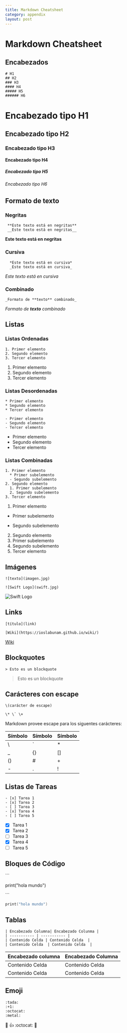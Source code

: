 ```yaml
---
title: Markdown Cheatsheet
category: appendix
layout: post
---
```


# Markdown Cheatsheet

## Encabezados

```
# H1
## H2
### H3
#### H4
##### H5
###### H6
```

# Encabezado tipo H1
## Encabezado tipo  H2
### Encabezado tipo  H3
####  Encabezado tipo H4
#####  Encabezado tipo H5
######  Encabezado tipo H6

## Formato de texto

### Negritas
 ```
  **Este texto está en negritas**
  __Este texto está en negritas__
```
 **Este texto está en negritas**

### Cursiva

```
  *Este texto está en cursiva*
  _Este texto está en cursiva_
```
 _Este texto está en cursiva_


### Combinado

 ```
_Formato de **texto** combinado_
 ```

 _Formato de **texto** combinado_



## Listas
### Listas Ordenadas
```
1. Primer elemento
2. Segundo elemento
3. Tercer elemento
```
1. Primer elemento
2. Segundo elemento
3. Tercer elemento

### Listas Desordenadas
```
* Primer elemento
* Segundo elemento
* Tercer elemento

- Primer elemento
- Segundo elemento
- Tercer elemento
```

* Primer elemento
* Segundo elemento
* Tercer elemento

### Listas Combinadas

```
1. Primer elemento
  * Primer subelemento
  - Segundo subelemento
2. Segundo elemento
  1. Primer subelemento
  2. Segundo subelemento
3. Tercer elemento
```

1. Primer elemento
  * Primer subelemento
  - Segundo subelemento
2. Segundo elemento
  1. Primer subelemento
  2. Segundo subelemento
3. Tercer elemento

## Imágenes
```
![texto](imagen.jpg)

![Swift Logo](swift.jpg)

```

![Swift Logo](https://camo.githubusercontent.com/de32b354687f1cd9b05a89e4aa03c7f2d311f294/68747470733a2f2f73776966742e6f72672f6173736574732f696d616765732f73776966742e737667)


## Links
```
[título](link)

[Wiki](https://ioslabunam.github.io/wiki/)
```
[Wiki](https://ioslabunam.github.io/wiki/)

## Blockquotes
```
> Esto es un blockquote
```
> Esto es un blockquote

## Carácteres con escape
```
\(carácter de escape)

\* \` \+
```

Markdown provee escape para los siguentes carácteres:

| Símbolo | Símbolo | Símbolo |
| ----------- | ----------- |----------- |
| \\  | \` | \* |
| \_ | \{\} |  \[\] |
| \(\) | \# | \+ |
| \- | \. | \! |

## Listas de Tareas
 ```
- [x] Tarea 1
- [x] Tarea 2
- [ ] Tarea 3
- [x] Tarea 4
- [ ] Tarea 5
```
- [x] Tarea 1
- [x] Tarea 2
- [ ] Tarea 3
- [x] Tarea 4
- [ ] Tarea 5

## Bloques de Código
\```

print("hola mundo")

\```


``` swift
print("hola mundo")
```

## Tablas
```
| Encabezado Columna| Encabezado Colunma |
| ----------- | ----------- |
| Contenido Celda | Contenido Celda  |
| Contenido Celda  | Contenido Celda  |
```

| Encabezado columna| Encabezado Columna |
| ----------- | ----------- |
| Contenido Celda | Contenido Celda  |
| Contenido Celda  | Contenido Celda  |

## Emoji
```
:tada:
:+1:
:octocat:
:metal:
```
:tada: :+1: :octocat: :metal:
